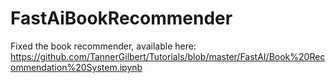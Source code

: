 # FastAiBookRecommender

Fixed the book recommender, available here: https://github.com/TannerGilbert/Tutorials/blob/master/FastAI/Book%20Recommendation%20System.ipynb
